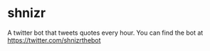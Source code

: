 # shnizr
A twitter bot that tweets quotes every hour. You can find the bot at https://twitter.com/shnizrthebot
